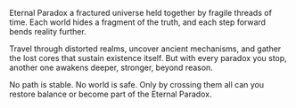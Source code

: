 Eternal Paradox a fractured universe held together by fragile threads of time.
Each world hides a fragment of the truth, and each step forward bends reality further.

Travel through distorted realms, uncover ancient mechanisms, and gather the lost cores that sustain existence itself.
But with every paradox you stop, another one awakens deeper, stronger, beyond reason.

No path is stable. No world is safe.
Only by crossing them all can you restore balance or become part of the Eternal Paradox.
